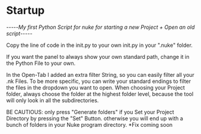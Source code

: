 # Startup
-----*My first Python Script for nuke for starting a new Project + Open an old script*-----

Copy the line of code in the init.py to your own init.py in your ".nuke" folder. 


If you want the panel to always show your own standard path, change it in the Python File to your own. 

In the Open-Tab I added an extra filter String, so you can easily filter all your .nk Files. 
To be more specific, you can write your standard endings to filter the files in the dropdown you want to open. 
When choosing your Project folder, always choose the folder at the highest folder level, because the tool will only look in all the subdirectories. 

BE CAUTIOUS: only press "Generate folders" if you Set your Project Directory by pressing the "Set" Button. 
otherwise you will end up with a bunch of folders in your Nuke program directory. *Fix coming soon



